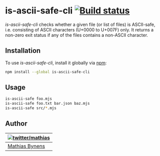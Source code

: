 # is-ascii-safe-cli [![Build status](https://travis-ci.com/mathiasbynens/is-ascii-safe.svg?branch=master)](https://travis-ci.com/mathiasbynens/is-ascii-safe)

_is-ascii-safe-cli_ checks whether a given file (or list of files) is ASCII-safe, i.e. consisting of ASCII characters (U+0000 to U+007F) only. It returns a non-zero exit status if any of the files contains a non-ASCII character.

## Installation

To use _is-ascii-safe-cli_, install it globally via [npm](https://www.npmjs.com/):

```bash
npm install --global is-ascii-safe-cli
```

## Usage

```sh
is-ascii-safe foo.mjs
is-ascii-safe foo.txt bar.json baz.mjs
is-ascii-safe src/*.mjs
```

## Author

| [![twitter/mathias](https://gravatar.com/avatar/24e08a9ea84deb17ae121074d0f17125?s=70)](https://twitter.com/mathias "Follow @mathias on Twitter") |
|---|
| [Mathias Bynens](https://mathiasbynens.be/) |
